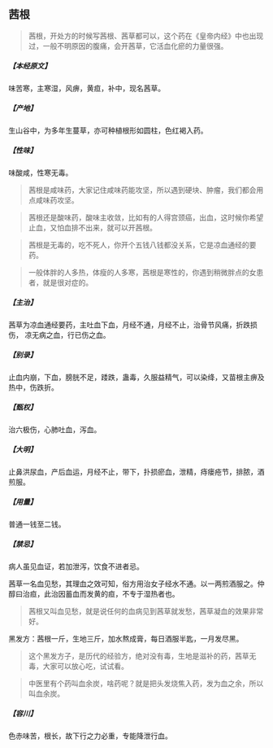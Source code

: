 ## 茜根

> 茜根，开处方的时候写茜根、茜草都可以，这个药在《皇帝内经》中也出现过，一般不明原因的腹痛，会开茜草，它活血化瘀的力量很强。

##### 【本经原文】
味苦寒，主寒湿，风痹，黄疸，补中，现名茜草。
##### 【产地】
生山谷中，为多年生蔓草，亦可种植根形如圆柱，色红褐入药。
##### 【性味】
味酸咸，性寒无毒。

> 茜根是咸味药，大家记住咸味药能攻坚，所以遇到硬块、肿瘤，我们都会用点咸味药攻坚。

> 茜根还是酸味药，酸味主收敛，比如有的人得宫颈癌，出血，这时候你希望止血，又怕血排不出来，就可以开茜根。

> 茜根是无毒的，吃不死人，你开个五钱八钱都没关系，它是凉血通经的要药。

> 一般体胖的人多热，体瘦的人多寒，茜根是寒性的，你遇到稍微胖点的女患者，就是很对症的。

##### 【主治】
茜草为凉血通经要药，主吐血下血，月经不通，月经不止，治骨节风痛，折跌损伤，
凉无病之血，行已伤之血。
##### 【别录】
止血内崩，下血，膀胱不足，踒跌，蛊毒，久服益精气，可以染绛，又苗根主痹及热中，伤跌折。
##### 【甄权】
治六极伤，心肺吐血，泻血。
##### 【大明】
止鼻洪尿血，产后血运，月经不止，带下，扑损瘀血，泄精，痔瘘疮节，排脓，酒煎服。
##### 【用量】
普通一钱至二钱。
##### 【禁忌】
病人虽见血证，若加泄泻，饮食不进者忌。

茜草一名血见愁，其理血之效可知，俗方用治女子经水不通。以一两煎酒服之。仲醇曰治疸，此治因蓄血而发黄的疸，不专于湿热者也。

> 茜根又叫血见愁，就是说任何的血病见到茜草就发愁，茜草凝血的效果非常好。

黑发方：茜根一斤，生地三斤，加水熬成膏，每日酒服半匙，一月发尽黑。

> 这个黑发方子，是历代的经验方，绝对没有毒，生地是滋补的药，茜草无毒，大家可以放心吃，试试看。

> 中医里有个药叫血余炭，啥药呢？就是把头发烧焦入药，发为血之余，所以叫血余炭。

##### 【容川】
色赤味苦，根长，故下行之力必重，专能降泄行血。